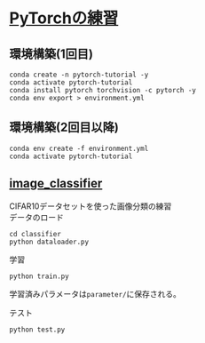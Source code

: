# [PyTorchの練習](https://pytorch.org/tutorials/)

## 環境構築(1回目)
```
conda create -n pytorch-tutorial -y
conda activate pytorch-tutorial
conda install pytorch torchvision -c pytorch -y
conda env export > environment.yml
```

## 環境構築(2回目以降)
```
conda env create -f environment.yml
conda activate pytorch-tutorial
```

## [image_classifier](https://pytorch.org/tutorials/beginner/blitz/cifar10_tutorial.html)

CIFAR10データセットを使った画像分類の練習\
データのロード
```
cd classifier
python dataloader.py
```
学習
```
python train.py
```
学習済みパラメータは`parameter/`に保存される。

テスト
```
python test.py
```
